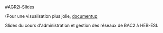 #AGR2i-Slides

(Pour une visualisation plus jolie,
[documentup](http://documentup.com/pbettens/AGR2i-Slides)

Slides du cours d'administration et gestion des réseaux de BAC2 à HEB-ÉSI.

